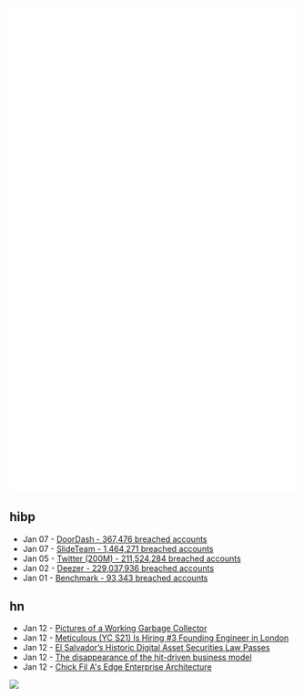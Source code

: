 ![Metrics](https://raw.githubusercontent.com/phixion/phixion/master/metrics.svg)

## hibp

<!--
for https://github.com/phixion/phixion/blob/main/.github/workflows/feeds.yml
-->
<!--START_SECTION:haveibeenpwnd-->
- Jan 07 - [DoorDash - 367,476 breached accounts](https://haveibeenpwned.com/PwnedWebsites#DoorDash)
- Jan 07 - [SlideTeam - 1,464,271 breached accounts](https://haveibeenpwned.com/PwnedWebsites#SlideTeam)
- Jan 05 - [Twitter (200M) - 211,524,284 breached accounts](https://haveibeenpwned.com/PwnedWebsites#Twitter200M)
- Jan 02 - [Deezer - 229,037,936 breached accounts](https://haveibeenpwned.com/PwnedWebsites#Deezer)
- Jan 01 - [Benchmark - 93,343 breached accounts](https://haveibeenpwned.com/PwnedWebsites#Benchmark)
<!--END_SECTION:haveibeenpwnd-->

## hn

<!--
for https://github.com/phixion/phixion/blob/main/.github/workflows/feeds.yml
-->
<!--START_SECTION:hn-->
- Jan 12 - [Pictures of a Working Garbage Collector](https://www.oilshell.org/blog/2023/01/garbage-collector.html)
- Jan 12 - [Meticulous (YC S21) Is Hiring #3 Founding Engineer in London](https://news.ycombinator.com/item?id=34350149)
- Jan 12 - [El Salvador’s Historic Digital Asset Securities Law Passes](https://blog.bitfinex.com/announcements/el-salvadors-historic-digital-asset-securities-law-passes/)
- Jan 12 - [The disappearance of the hit-driven business model](https://dearproducer.com/the-disappearance-of-the-hit-driven-business/?mc_cid=33668ce545&mc_eid=c386d902c2)
- Jan 12 - [Chick Fil A's Edge Enterprise Architecture](https://medium.com/chick-fil-atech/enterprise-restaurant-compute-f5e2fd63d20f)
<!--END_SECTION:hn-->

<!--
for https://yhype.me
-->
![](https://hit.yhype.me/github/profile?user_id=13013670)
